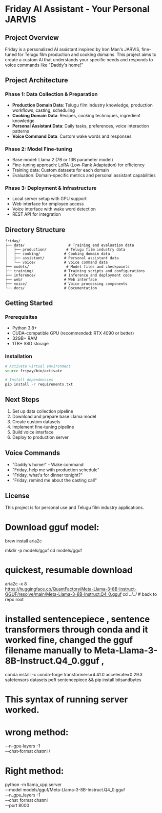 # Friday AI Assistant - Your Personal JARVIS

## Project Overview
Friday is a personalized AI assistant inspired by Iron Man's JARVIS, fine-tuned for Telugu film production and cooking domains. This project aims to create a custom AI that understands your specific needs and responds to voice commands like "Daddy's home!"

## Project Architecture

### Phase 1: Data Collection & Preparation
- **Production Domain Data**: Telugu film industry knowledge, production workflows, casting, scheduling
- **Cooking Domain Data**: Recipes, cooking techniques, ingredient knowledge
- **Personal Assistant Data**: Daily tasks, preferences, voice interaction patterns
- **Voice Command Data**: Custom wake words and responses

### Phase 2: Model Fine-tuning
- Base model: Llama 2 (7B or 13B parameter model)
- Fine-tuning approach: LoRA (Low-Rank Adaptation) for efficiency
- Training data: Custom datasets for each domain
- Evaluation: Domain-specific metrics and personal assistant capabilities

### Phase 3: Deployment & Infrastructure
- Local server setup with GPU support
- Web interface for employee access
- Voice interface with wake word detection
- REST API for integration

## Directory Structure
```
friday/
├── data/                    # Training and evaluation data
│   ├── production/         # Telugu film industry data
│   ├── cooking/           # Cooking domain data
│   ├── assistant/         # Personal assistant data
│   └── voice/             # Voice command data
├── models/                 # Model files and checkpoints
├── training/              # Training scripts and configurations
├── inference/             # Inference and deployment code
├── web/                   # Web interface
├── voice/                 # Voice processing components
└── docs/                  # Documentation
```

## Getting Started

### Prerequisites
- Python 3.8+
- CUDA-compatible GPU (recommended: RTX 4090 or better)
- 32GB+ RAM
- 1TB+ SSD storage

### Installation
```bash
# Activate virtual environment
source friyay/bin/activate

# Install dependencies
pip install -r requirements.txt
```

## Next Steps
1. Set up data collection pipeline
2. Download and prepare base Llama model
3. Create custom datasets
4. Implement fine-tuning pipeline
5. Build voice interface
6. Deploy to production server

## Voice Commands
- "Daddy's home!" - Wake command
- "Friday, help me with production schedule"
- "Friday, what's for dinner tonight?"
- "Friday, remind me about the casting call"

## License
This project is for personal use and Telugu film industry applications. 

# Download gguf model:
brew install aria2c

mkdir -p models/gguf
cd models/gguf
# quickest, resumable download
aria2c -x 8 \
  https://huggingface.co/QuantFactory/Meta-Llama-3-8B-Instruct-GGUF/resolve/main/Meta-Llama-3-8B-Instruct.Q4_0.gguf
cd ../../         # back to repo root


# installed sentencepiece , sentence transformers through conda and it worked fine, changed the gguf filename manually to Meta-Llama-3-8B-Instruct.Q4_0.gguf  , 

conda install -c conda-forge transformers=4.41.0 accelerate=0.29.3 safetensors datasets peft sentencepiece && pip install bitsandbytes

# This syntax of running server worked. 

# wrong method:   
--n-gpu-layers -1 \
  --chat-format chatml \

# Right method:

python -m llama_cpp.server \
  --model models/gguf/Meta-Llama-3-8B-Instruct.Q4_0.gguf \
  --n_gpu_layers -1 \
  --chat_format chatml \
  --port 8000

  
